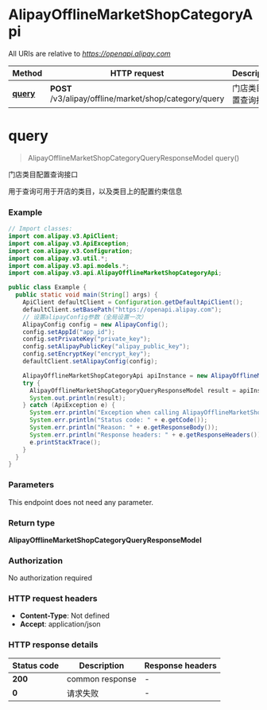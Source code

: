 # AlipayOfflineMarketShopCategoryApi

All URIs are relative to *https://openapi.alipay.com*

| Method | HTTP request | Description |
|------------- | ------------- | -------------|
| [**query**](AlipayOfflineMarketShopCategoryApi.md#query) | **POST** /v3/alipay/offline/market/shop/category/query | 门店类目配置查询接口 |


<a name="query"></a>
# **query**
> AlipayOfflineMarketShopCategoryQueryResponseModel query()

门店类目配置查询接口

用于查询可用于开店的类目，以及类目上的配置约束信息

### Example
```java
// Import classes:
import com.alipay.v3.ApiClient;
import com.alipay.v3.ApiException;
import com.alipay.v3.Configuration;
import com.alipay.v3.util.*;
import com.alipay.v3.api.models.*;
import com.alipay.v3.api.AlipayOfflineMarketShopCategoryApi;

public class Example {
  public static void main(String[] args) {
    ApiClient defaultClient = Configuration.getDefaultApiClient();
    defaultClient.setBasePath("https://openapi.alipay.com");
    // 设置alipayConfig参数（全局设置一次）
    AlipayConfig config = new AlipayConfig();
    config.setAppId("app_id");
    config.setPrivateKey("private_key");
    config.setAlipayPublicKey("alipay_public_key");
    config.setEncryptKey("encrypt_key");
    defaultClient.setAlipayConfig(config);

    AlipayOfflineMarketShopCategoryApi apiInstance = new AlipayOfflineMarketShopCategoryApi(defaultClient);
    try {
      AlipayOfflineMarketShopCategoryQueryResponseModel result = apiInstance.query();
      System.out.println(result);
    } catch (ApiException e) {
      System.err.println("Exception when calling AlipayOfflineMarketShopCategoryApi#query");
      System.err.println("Status code: " + e.getCode());
      System.err.println("Reason: " + e.getResponseBody());
      System.err.println("Response headers: " + e.getResponseHeaders());
      e.printStackTrace();
    }
  }
}
```

### Parameters
This endpoint does not need any parameter.

### Return type

**AlipayOfflineMarketShopCategoryQueryResponseModel**

### Authorization

No authorization required

### HTTP request headers

 - **Content-Type**: Not defined
 - **Accept**: application/json

### HTTP response details
| Status code | Description | Response headers |
|-------------|-------------|------------------|
| **200** | common response |  -  |
| **0** | 请求失败 |  -  |

